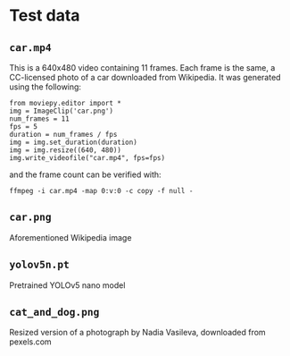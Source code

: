 # Test data

## `car.mp4`

This is a 640x480 video containing 11 frames. Each frame is the same, a CC-licensed photo of a car downloaded from Wikipedia. It was generated using the following:

```
from moviepy.editor import *
img = ImageClip('car.png')
num_frames = 11
fps = 5
duration = num_frames / fps
img = img.set_duration(duration)
img = img.resize((640, 480))
img.write_videofile("car.mp4", fps=fps)
```

and the frame count can be verified with:

```
ffmpeg -i car.mp4 -map 0:v:0 -c copy -f null -
```

## `car.png`

Aforementioned Wikipedia image

## `yolov5n.pt`

Pretrained YOLOv5 nano model

## `cat_and_dog.png`

Resized version of a photograph by Nadia Vasileva, downloaded from pexels.com
